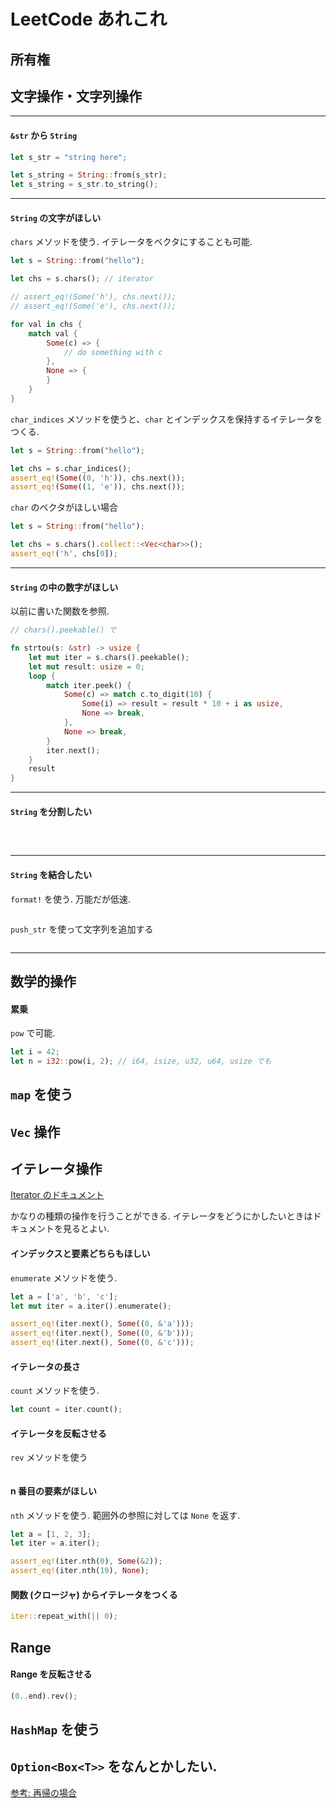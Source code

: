 # LeetCode あれこれ

##  所有権

## 文字操作・文字列操作
---
#### `&str` から `String`

```rust
let s_str = "string here";

let s_string = String::from(s_str);
let s_string = s_str.to_string();
```

---
#### `String` の文字がほしい
`chars` メソッドを使う. イテレータをベクタにすることも可能.
```rust
let s = String::from("hello");

let chs = s.chars(); // iterator

// assert_eq!(Some('h'), chs.next());
// assert_eq!(Some('e'), chs.next());

for val in chs {
	match val {
		Some(c) => {
			// do something with c
		},
		None => {
		}
	}
}
```

`char_indices` メソッドを使うと、`char` とインデックスを保持するイテレータをつくる.
```rust
let s = String::from("hello");

let chs = s.char_indices();
assert_eq!(Some((0, 'h')), chs.next());
assert_eq!(Some((1, 'e')), chs.next());
```

`char` のベクタがほしい場合
```rust
let s = String::from("hello");

let chs = s.chars().collect::<Vec<char>>();
assert_eq!('h', chs[0]);
```
---
#### `String` の中の数字がほしい
以前に書いた関数を参照.
```rust
// chars().peekable() で

fn strtou(s: &str) -> usize {
	let mut iter = s.chars().peekable();
    let mut result: usize = 0;
    loop {
        match iter.peek() {
            Some(c) => match c.to_digit(10) {
                Some(i) => result = result * 10 + i as usize,
                None => break,
            },
            None => break,
        }
        iter.next();
    }
    result
}
```
---
#### `String` を分割したい
```rust




```

---
#### `String` を結合したい
`format!` を使う. 万能だが低速.
```rust

```

`push_str` を使って文字列を追加する
```rust
```
---
## 数学的操作

#### 累乗
`pow` で可能. 
```rust
let i = 42;
let n = i32::pow(i, 2); // i64, isize, u32, u64, usize でも
```

## `map` を使う


## `Vec` 操作

## イテレータ操作
[Iterator のドキュメント](https://doc.rust-lang.org/std/iter/trait.Iterator.html)  

かなりの種類の操作を行うことができる. イテレータをどうにかしたいときはドキュメントを見るとよい. 

#### インデックスと要素どちらもほしい
`enumerate` メソッドを使う.

```rust
let a = ['a', 'b', 'c'];
let mut iter = a.iter().enumerate();

assert_eq!(iter.next(), Some((0, &'a')));
assert_eq!(iter.next(), Some((0, &'b')));
assert_eq!(iter.next(), Some((0, &'c')));
```

#### イテレータの長さ
`count` メソッドを使う.

```rust
let count = iter.count();
```

#### イテレータを反転させる
`rev` メソッドを使う

```rust

```

#### n 番目の要素がほしい
`nth` メソッドを使う. 範囲外の参照に対しては `None` を返す.

```rust
let a = [1, 2, 3];
let iter = a.iter();

assert_eq!(iter.nth(0), Some(&2));
assert_eq!(iter.nth(19), None);
```

#### 関数 (クロージャ) からイテレータをつくる
```rust
iter::repeat_with(|| 0);

```


## Range
#### Range を反転させる
```rust
(0..end).rev();
```
## `HashMap` を使う

## `Option<Box<T>>` をなんとかしたい.
[参考: 再帰の場合](https://leetcode.com/problems/add-two-numbers/discuss/469977/Simple-Rust-solution-less0ms-2.1MBgreater)


